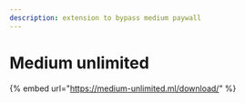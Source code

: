 ```yaml
---
description: extension to bypass medium paywall
---
```


# Medium unlimited

{% embed url="https://medium-unlimited.ml/download/" %}



